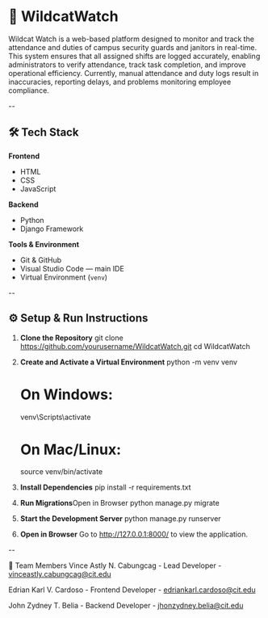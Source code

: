 # 🐾 WildcatWatch

Wildcat Watch is a web-based platform designed to monitor and track the attendance 
and duties of campus security guards and janitors in real-time. This system ensures that 
all assigned shifts are logged accurately, enabling administrators to verify attendance, 
track task completion, and improve operational efficiency. Currently, manual attendance 
and duty logs result in inaccuracies, reporting delays, and problems monitoring 
employee compliance.

--

## 🛠️ Tech Stack

**Frontend**
- HTML  
- CSS  
- JavaScript

**Backend**
- Python  
- Django Framework
  
**Tools & Environment**
- Git & GitHub 
- Visual Studio Code — main IDE  
- Virtual Environment (`venv`)

--

## ⚙️ Setup & Run Instructions
1. **Clone the Repository**
   git clone https://github.com/yourusername/WildcatWatch.git
   cd WildcatWatch

3. **Create and Activate a Virtual Environment**
    python -m venv venv
    # On Windows:
    venv\Scripts\activate
    # On Mac/Linux:
    source venv/bin/activate

3. **Install Dependencies**
    pip install -r requirements.txt

4. **Run Migrations**Open in Browser
   python manage.py migrate

5. **Start the Development Server**
   python manage.py runserver

6. **Open in Browser**
   Go to http://127.0.0.1:8000/ to view the application.

--

👥 Team Members
Vince Astly N. Cabungcag - Lead Developer - vinceastly.cabungcag@cit.edu

Edrian Karl V. Cardoso - Frontend Developer - edriankarl.cardoso@cit.edu

John Zydney T. Belia - Backend Developer - jhonzydney.belia@cit.edu
   


